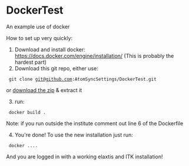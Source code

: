 # DockerTest
An example use of docker

How to set up very quickly:

1. Download and install docker: https://docs.docker.com/engine/installation/ (This is probably the hardest part)
2. Download this git repo, either use:

<code> git clone git@github.com:AtomSyncSettings/DockerTest.git </code>

or [download the zip](https://github.com/AtomSyncSettings/DockerTest/archive/master.zip) & extract it

3. run:

<code> docker build . </code> 

Note: if you run outside the institute comment out line 6 of the Dockerfile

4. You're done! To use the new installation just run:

<code> docker .... </code>

And you are logged in with a working elaxtis and ITK installation!

